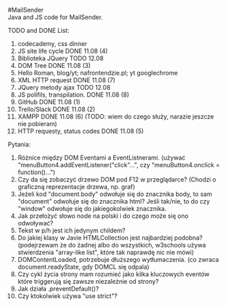 #MailSender  
Java and JS code for MailSender.  

TODO and DONE List:
1. codecademy, css dinner
2. JS site life cycle	DONE 11.08 (4)
3. Biblioteka JQuery	TODO 12.08
4. DOM Tree 		DONE 11.08 (3)
5. Hello Roman, blog/yt; nafrontendzie.pl; yt googlechrome
6. XML HTTP request	DONE 11.08 (7)
7. JQuery metody ajax	TODO 12.08
8. JS polifils, transpilation.	DONE 11.08 (8)
9. GitHub		DONE 11.08 (1)
10. Trello/Slack	DONE 11.08 (2)
11. XAMPP		DONE 11.08 (6) (TODO: wiem do czego służy, narazie jeszcze nie pobieram)
12. HTTP requesty, status codes	DONE 11.08 (5)
  
Pytania:
1. Różnice między DOM Eventami a EventListnerami. (używać "menuButton4.addEventListener("click"...", czy "menuButton4.onclick = function()...")
2. Czy da się zobaczyć drzewo DOM pod F12 w przeglądarce? (Chodzi o graficzną reprezentacje drzewa, np. graf)
3. Jeżeli kod "document.body" odwołuje się do znacznika body, to sam "document" odwołuje się do znacznika html?
Jeśli tak/nie, to do czy "window" odwołuje się do jakiegokolwiek znacznika.
4. Jak przełożyć słowo node na polski i do czego może się ono odwoływać?
5. Tekst w p/h jest ich jedynym childem?
6. Do jakiej klasy w Javie HTMLCollection jest najbardziej podobna? (podejrzewam że do żadnej albo do wszystkich,
w3schools używa stwierdzenia "array-like list", które tak naprawdę nic nie mówi)
7. DOMContentLoaded, potrzebuje dłuższego wytłumaczenia. (co zwraca document.readyState, gdy DOMCL się odpala)
8. Czy cykl życia strony mam rozumieć jako kilka kluczowych eventów które triggerują się zawsze niezależnie od strony?
9. Jak działa .preventDefault()?
10. Czy ktokolwiek używa "use strict"?